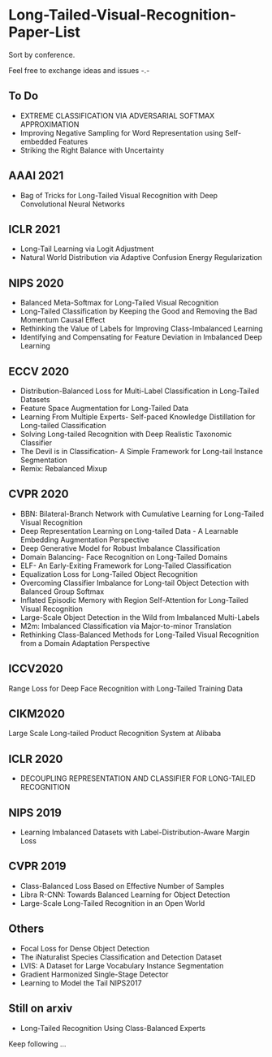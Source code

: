 # Long-Tailed-Visual-Recognition-Paper-List

Sort by conference.

Feel free to exchange ideas and issues -.-

## To Do
- EXTREME CLASSIFICATION VIA ADVERSARIAL SOFTMAX APPROXIMATION
- Improving Negative Sampling for Word Representation using Self-embedded Features
- Striking the Right Balance with Uncertainty

## AAAI 2021
- Bag of Tricks for Long-Tailed Visual Recognition with Deep Convolutional Neural Networks

## ICLR 2021
- Long-Tail Learning via Logit Adjustment
- Natural World Distribution via Adaptive Confusion Energy Regularization

## NIPS 2020
- Balanced Meta-Softmax for Long-Tailed Visual Recognition
- Long-Tailed Classification by Keeping the Good and Removing the Bad Momentum Causal Effect
- Rethinking the Value of Labels for Improving Class-Imbalanced Learning
- Identifying and Compensating for Feature Deviation in Imbalanced Deep Learning

## ECCV 2020
- Distribution-Balanced Loss for Multi-Label Classification in Long-Tailed Datasets
- Feature Space Augmentation for Long-Tailed Data
- Learning From Multiple Experts- Self-paced Knowledge Distillation for Long-tailed Classification
- Solving Long-tailed Recognition with Deep Realistic Taxonomic Classifier
- The Devil is in Classification- A Simple Framework for Long-tail Instance Segmentation
- Remix: Rebalanced Mixup


## CVPR 2020
- BBN: Bilateral-Branch Network with Cumulative Learning for Long-Tailed Visual Recognition
- Deep Representation Learning on Long-tailed Data - A Learnable Embedding Augmentation Perspective
- Deep Generative Model for Robust Imbalance Classification
- Domain Balancing- Face Recognition on Long-Tailed Domains
- ELF- An Early-Exiting Framework for Long-Tailed Classification
- Equalization Loss for Long-Tailed Object Recognition
- Overcoming Classifier Imbalance for Long-tail Object Detection with Balanced Group Softmax
- Inflated Episodic Memory with Region Self-Attention for Long-Tailed Visual Recognition
- Large-Scale Object Detection in the Wild from Imbalanced Multi-Labels
- M2m: Imbalanced Classification via Major-to-minor Translation
- Rethinking Class-Balanced Methods for Long-Tailed Visual Recognition from a Domain Adaptation Perspective

## ICCV2020
Range Loss for Deep Face Recognition with Long-Tailed Training Data

## CIKM2020
Large Scale Long-tailed Product Recognition System at Alibaba

## ICLR 2020
- DECOUPLING REPRESENTATION AND CLASSIFIER FOR LONG-TAILED RECOGNITION

## NIPS 2019
- Learning Imbalanced Datasets with Label-Distribution-Aware Margin Loss

## CVPR 2019
- Class-Balanced Loss Based on Effective Number of Samples
- Libra R-CNN: Towards Balanced Learning for Object Detection
- Large-Scale Long-Tailed Recognition in an Open World

## Others
- Focal Loss for Dense Object Detection
- The iNaturalist Species Classification and Detection Dataset
- LVIS: A Dataset for Large Vocabulary Instance Segmentation
- Gradient Harmonized Single-Stage Detector
- Learning to Model the Tail NIPS2017

## Still on arxiv
- Long-Tailed Recognition Using Class-Balanced Experts


Keep following ...
